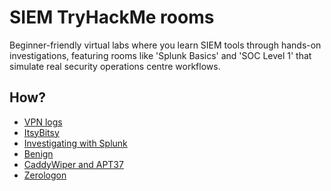 # SIEM TryHackMe rooms

Beginner-friendly virtual labs where you learn SIEM tools through hands-on investigations, featuring rooms like 
'Splunk Basics' and 'SOC Level 1' that simulate real security operations centre workflows.

## How?

* [VPN logs](vpn.md)
* [ItsyBitsy](itsybitsy.md)
* [Investigating with Splunk](investigation.md)
* [Benign](benign.md)
* [CaddyWiper and APT37](caddywiper.md)
* [Zerologon](zerologon.md)

